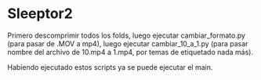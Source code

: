 # Sleeptor2

Primero descomprimir todos los folds, luego ejecutar cambiar_formato.py (para pasar de .MOV a mp4), luego ejecutar cambiar_10_a_1.py (para pasar nombre del archivo de 10.mp4 a 1.mp4, por temas de etiquetado nada más).

Habiendo ejecutado estos scripts ya se puede ejecutar el main.